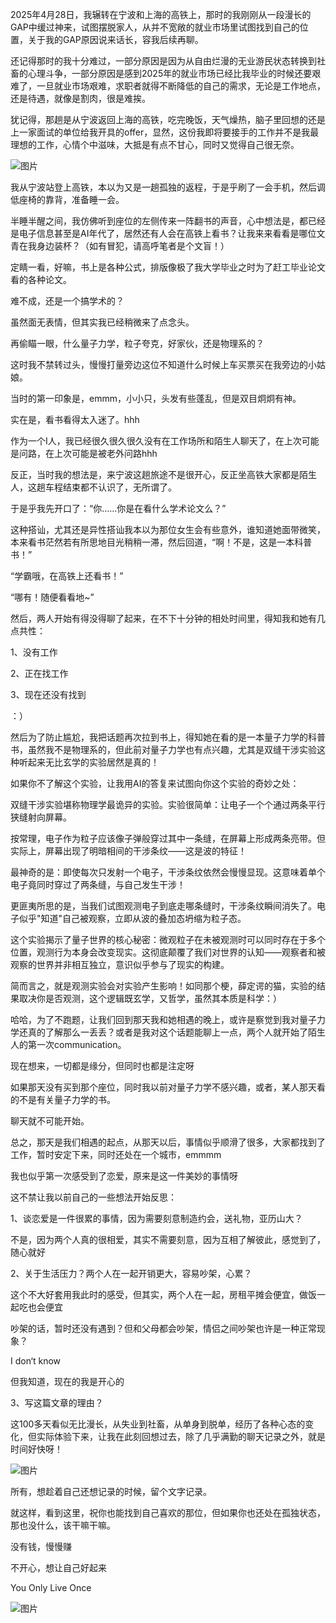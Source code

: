 2025年4月28日，我辗转在宁波和上海的高铁上，那时的我刚刚从一段漫长的GAP中缓过神来，试图摆脱家人，从并不宽敞的就业市场里试图找到自己的位置，关于我的GAP原因说来话长，容我后续再聊。

还记得那时的我十分难过，一部分原因是因为从自由烂漫的无业游民状态转换到社畜的心理斗争，一部分原因是感到2025年的就业市场已经比我毕业的时候还要艰难了，一旦就业市场艰难，求职者就得不断降低的自己的需求，无论是工作地点，还是待遇，就像是割肉，很是难挨。

犹记得，那趟是从宁波返回上海的高铁，吃完晚饭，天气燥热，脑子里回想的还是上一家面试的单位给我开具的offer，显然，这份我即将要接手的工作并不是我最理想的工作，心情个中滋味，大抵是有点不甘心，同时又觉得自己很无奈。

![图片](https://mmbiz.qpic.cn/sz_mmbiz_jpg/Mo07mvRzpjFaXVlTibbt2PT43ibeUxQbY9cczh9lAPa0OxPRVctdfoDr04mybqKvslguoJ9CibQHfhD0l9wLeoibKA/640?wx_fmt=jpeg&from=appmsg&tp=webp&wxfrom=5&wx_lazy=1)

我从宁波站登上高铁，本以为又是一趟孤独的返程，于是乎刷了一会手机，然后调低座椅的靠背，准备睡一会。

半睡半醒之间，我仿佛听到座位的左侧传来一阵翻书的声音，心中想法是，都已经是电子信息甚至是AI年代了，居然还有人会在高铁上看书？让我来来看看是哪位文青在我身边装杯？（如有冒犯，请高呼笔者是个文盲！）

定睛一看，好嘛，书上是各种公式，排版像极了我大学毕业之时为了赶工毕业论文看的各种论文。

难不成，还是一个搞学术的？

虽然面无表情，但其实我已经稍微来了点念头。

再偷瞄一眼，什么量子力学，粒子夸克，好家伙，还是物理系的？

这时我不禁转过头，慢慢打量旁边这位不知道什么时候上车买票买在我旁边的小姑娘。

当时的第一印象是，emmm，小小只，头发有些蓬乱，但是双目炯炯有神。

实在是，看书看得太入迷了。hhh

作为一个I人，我已经很久很久很久没有在工作场所和陌生人聊天了，在上次可能是问路，在上次可能是被老外问路hhh

反正，当时我的想法是，来宁波这趟旅途不是很开心，反正坐高铁大家都是陌生人，这趟车程结束都不认识了，无所谓了。

于是乎我先开口了：“你……你是在看什么学术论文么？”

这种搭讪，尤其还是异性搭讪我本以为那位女生会有些意外，谁知道她面带微笑，本来看书茫然若有所思地目光稍稍一滞，然后回道，“啊！不是，这是一本科普书！”

“学霸哦，在高铁上还看书！”

“哪有！随便看看地~”

然后，两人开始有得没得聊了起来，在不下十分钟的相处时间里，得知我和她有几点共性：

1、没有工作

2、正在找工作

3、现在还没有找到

：）

然后为了防止尴尬，我把话题再次拉到书上，得知她在看的是一本量子力学的科普书，虽然我不是物理系的，但此前对量子力学也有点兴趣，尤其是双缝干涉实验这种听起来无比玄学的实验居然是真的！

如果你不了解这个实验，让我用AI的答复来试图向你这个实验的奇妙之处：

双缝干涉实验堪称物理学最诡异的实验。实验很简单：让电子一个个通过两条平行狭缝射向屏幕。

按常理，电子作为粒子应该像子弹般穿过其中一条缝，在屏幕上形成两条亮带。但实际上，屏幕出现了明暗相间的干涉条纹——这是波的特征！

最神奇的是：即使每次只发射一个电子，干涉条纹依然会慢慢显现。这意味着单个电子竟同时穿过了两条缝，与自己发生干涉！

更匪夷所思的是，当我们试图观测电子到底走哪条缝时，干涉条纹瞬间消失了。电子似乎"知道"自己被观察，立即从波的叠加态坍缩为粒子态。

这个实验揭示了量子世界的核心秘密：微观粒子在未被观测时可以同时存在于多个位置，观测行为本身会改变现实。这彻底颠覆了我们对世界的认知——观察者和被观察的世界并非相互独立，意识似乎参与了现实的构建。

简而言之，就是观测实验会对实验产生影响！如同那个梗，薛定谔的猫，实验的结果取决你是否观测，这个逻辑既玄学，又哲学，虽然其本质是科学：）

哈哈，为了不跑题，让我们回到那天我和她相遇的晚上，或许是察觉到我对量子力学还真的了解那么一丢丢？或者是我对这个话题能聊上一点，两个人就开始了陌生人的第一次communication。

现在想来，一切都是缘分，但同时也都是注定呀

如果那天没有买到那个座位，同时我以前对量子力学不感兴趣，或者，某人那天看的不是有关量子力学的书。

聊天就不可能开始。

总之，那天是我们相遇的起点，从那天以后，事情似乎顺滑了很多，大家都找到了工作，暂时安定下来，同时还处在一个城市，emmmm

我也似乎第一次感受到了恋爱，原来是这一件美妙的事情呀

这不禁让我以前自己的一些想法开始反思：

1、谈恋爱是一件很累的事情，因为需要刻意制造约会，送礼物，亚历山大？

不是，因为两个人真的很相爱，其实不需要刻意，因为互相了解彼此，感觉到了，随心就好

2、关于生活压力？两个人在一起开销更大，容易吵架，心累？

这个不大好套用我此时的感受，但其实，两个人在一起，房租平摊会便宜，做饭一起吃也会便宜

吵架的话，暂时还没有遇到？但和父母都会吵架，情侣之间吵架也许是一种正常现象？

I don‘t know

但我知道，现在的我是开心的

3、写这篇文章的理由？

这100多天看似无比漫长，从失业到社畜，从单身到脱单，经历了各种心态的变化，但实际体验下来，让我在此刻回想过去，除了几乎满勤的聊天记录之外，就是时间好快呀！

![图片](https://mmbiz.qpic.cn/sz_mmbiz_jpg/Mo07mvRzpjFaXVlTibbt2PT43ibeUxQbY9PJpeccAeP4T8VR2uYnSPQRglMhsAcmKQhEe4HOMojCTRPggCcJ0YuQ/640?wx_fmt=jpeg&tp=webp&wxfrom=5&wx_lazy=1)

所有，想趁着自己还想记录的时候，留个文字记录。

就这样，看到这里，祝你也能找到自己喜欢的那位，但如果你也还处在孤独状态，那也没什么，该干嘛干嘛。

没有钱，慢慢赚

不开心，想让自己好起来

You Only Live Once

![图片](https://mmbiz.qpic.cn/sz_mmbiz_jpg/Mo07mvRzpjFaXVlTibbt2PT43ibeUxQbY9HfEydKAl88gz1g2tVzSPS0GEw2JOraQj4Laz8icVUDlRkFI7vIYFYtg/640?wx_fmt=jpeg&from=appmsg&tp=webp&wxfrom=5&wx_lazy=1)